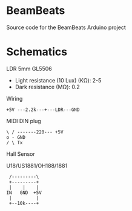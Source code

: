 # BeamBeats
Source code for the BeamBeats Arduino project

# Schematics

LDR 5mm GL5506
- Light resistance (10 Lux) (KΩ): 2-5
- Dark resistance (MΩ): 0.2

Wiring

    +5V ---2.2k---+---LDR---GND

MIDI DIN plug

    \ / -------220--- +5V
    o - GND
    / \ Tx

Hall Sensor

U18/US1881/OH188/1881

     /---------\
     +---------+
     |    |    |
    IN   GND  +5V
     |         |   
     +--10k----+

